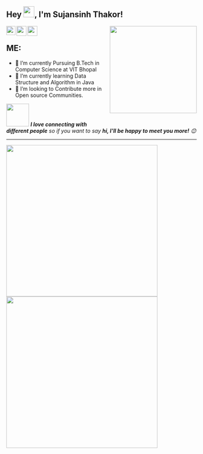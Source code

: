 ## Hey <img src="https://github.com/TheDudeThatCode/TheDudeThatCode/blob/master/Assets/Hi.gif" width="29px">, I'm Sujansinh Thakor!
<img align='right' src="https://media.giphy.com/media/M9gbBd9nbDrOTu1Mqx/giphy.gif" width="230">

<a href="https://www.linkedin.com/in/sujansinh-thakor-1bb3a5205/">
  <img align="left" width="24px" src="https://raw.githubusercontent.com/peterthehan/peterthehan/master/assets/linkedin.svg"  />
</a>
<a href="https://twitter.com/Sujanthakor94">
  <img align="left" width="26px" src="https://raw.githubusercontent.com/peterthehan/peterthehan/master/assets/twitter.svg" />
</a>
<a href="mailto:sdthakor.8485@gmail.com">
  <img align="left" width="26px" src="https://cdn.jsdelivr.net/npm/simple-icons@v3/icons/gmail.svg" />
</a>
<br>

## ME:

- 🔭 I’m currently Pursuing B.Tech in Computer Science at VIT Bhopal
- 🌱 I’m currently learning Data Structure and Algorithm in Java
- 👯 I’m looking to Contribute more in Open source Communities.



<img src="https://media.giphy.com/media/LnQjpWaON8nhr21vNW/giphy.gif" width="60"> <em><b>I love connecting with different people</b> so if you want to say <b>hi, I'll be happy to meet you more!</b> 😊</em>
<hr>
<img width='400' src="https://github-readme-stats.vercel.app/api/top-langs/?username=Sujansinh-thakor" />

<img width='400' src="https://github-readme-streak-stats.herokuapp.com/?user=Sujansinh-thakor" />

